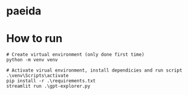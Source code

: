 # paeida 


# How to run
    # Create virtual environment (only done first time)
    python -m venv venv

    # Activate virual environment, install dependicies and run script
    .\venv\Scripts\activate
    pip install -r .\requirements.txt
    streamlit run .\gpt-explorer.py